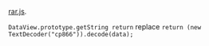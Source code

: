 [rar.js](https://github.com/43081j/rar.js).

`DataView.prototype.getString return` replace `return (new TextDecoder("cp866")).decode(data);`